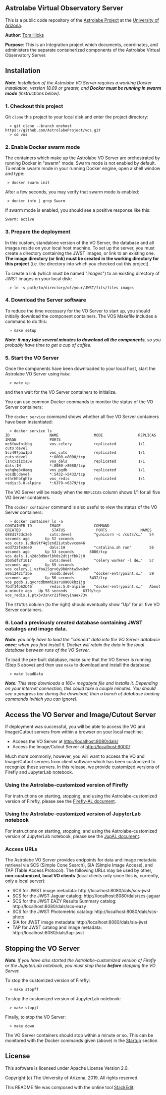 ﻿
## Astrolabe Virtual Observatory Server

This is a public code repository of the [Astrolabe Project](http://astrolabe.arizona.edu/) at the [University of Arizona](http://www.arizona.edu).

**Author**: [Tom Hicks](https://github.com/hickst)

**Purpose**: This is an Integration project which documents, coordinates, and administers the separate containerized components of the Astrolabe Virtual Observatory Server.

## Installation

***Note**: Installation of the Astrolabe VO Server requires a working Docker installation, version 18.09 or greater, and **Docker must be running in swarm mode** (instructions below).*

### 1. Checkout this project

Git `clone` this project to your local disk and enter the project directory:
```
  > git clone --branch onehost https://github.com/AstrolabeProject/vos.git
  > cd vos
```


### 2. Enable Docker swarm mode

The containers which make up the Astrolabe VO Server are orchestrated by running Docker in "swarm" mode. Swarm mode is not enabled by default. To enable swarm mode in your running Docker engine, open a shell window and type:
```
 > docker swarm init
```

After a few seconds, you may verify that swarm mode is enabled:
```
 > docker info | grep Swarm
```

If swarm mode is enabled, you should see a positive response like this:
```
Swarm: active
```


### 3. Prepare the deployment

In this custom, standalone version of the VO Server, the database and all images reside on your local host machine. To set up the server, you must create a directory containing the JWST images, or link to an existing one. **The image directory (or link) must be created in the working directory for this project** (i.e. the directory into which you checked out this project).

To create a link (which must be named "*images*") to an existing directory of JWST images on your local disk:
```
  > ln -s path/to/directory/of/your/JWST/fits/files images
```


### 4. Download the Server software

To reduce the time necessary for the VO Server to start up, you should initially download the component containers. The VOS Makefile includes a command to do this:
```
  > make setup
```
***Note: it may take several minutes to download all the components**, so you probably have time to get a cup of coffee.*


### 5. Start the VO Server

Once the components have been downloaded to your local host, start the Astrolabe VO Server using `Make`:
```
  > make up
```
and then wait for the VO Server containers to initialize.

You can use common Docker commands to monitor the status of the VO Server containers:

The `docker service` command shows whether all five VO Server containers have been instantiated:
```
  > docker service ls
ID                  NAME                MODE                REPLICAS            IMAGE               PORTS
mc6fuwfnibbg        vos_celery          replicated          1/1                 cuts:devel
5cz497paw1pd        vos_cuts            replicated          1/1                 cuts:devel          *:8000->8000/tcp
lsncxzizxs5w        vos_dals            replicated          1/1                 dals:1H             *:8080->8080/tcp
sehgkg8x8emq        vos_pgdb            replicated          1/1                 vosdb:devel         *:5432->5432/tcp
ethrhhbfgh7p        vos_redis           replicated          1/1                 redis:5.0-alpine    *:6379->6379/tcp
```
The VO Server will be ready when the `REPLICAS` column shows 1/1 for all five VO Server containers.

The `docker container` command is also useful to view the status of the VO Server containers:
```
  > docker container ls -a
CONTAINER ID        IMAGE               COMMAND                  CREATED              STATUS              PORTS               NAMES
d88d173dc2e5        cuts:devel          "gunicorn -c /cuts/c…"   54 seconds ago       Up 52 seconds                           vos_cuts.1.dks9tf4g5znd2iutsbvvcom46
edd722fe3de0        dals:1H             "catalina.sh run"        56 seconds ago       Up 53 seconds       8080/tcp            vos_dals.1.n2dd3d9mrlbh0s2dtjrfbk2j0
2b05df2f1017        cuts:devel          "celery worker -l de…"   57 seconds ago       Up 55 seconds                           vos_celery.1.vzfoa25qrv6y9b8nhtw5ws9oh
a9612421f3be        vosdb:devel         "docker-entrypoint.s…"   59 seconds ago       Up 56 seconds       5432/tcp            vos_pgdb.1.qycrcdbmmhi9sru0900khz1jg
7bdf34b62b46        redis:5.0-alpine    "docker-entrypoint.s…"   About a minute ago   Up 58 seconds       6379/tcp            vos_redis.1.ptx5v3snxr21f0ecyinaex73v
```
The `STATUS` column (to the right) should eventually show "Up" for all five VO Server containers.


### 6. Load a previously created database containing JWST catalogs and image data.

***Note**: you only have to load the "canned" data into the VO Server database **once**; when you first install it. Docker will retain the data in the local database between runs of the VO Server.*

To load the pre-built database, make sure that the VO Server is running (Step 5 above) and then use `make` to download and install the database:
```
  > make loadData
```
***Note**: This step downloads a 160+ megabyte file and installs it. Depending on your internet connection, this could take a couple minutes. You should see a progress bar during the download, then a bunch of database loading commands (which you can ignore).*


## Access the VO Server and Image/Cutout Server

If deployment was successful, you will be able to access the VO and Image/Cutout servers from within a browser on your local machine:

  - Access the VO Server at [http://localhost:8080/dals/](http://localhost:8080/dals/)
  - Access the Image/Cutout Server at [http://localhost:8000/](http://localhost:8000/)

Much more commonly, however, you will want to access the VO and Image/Cutout servers from client software which has been customized to recognize these servers. In this release, we provide customized versions of Firefly and JupyterLab notebook.


### Using the Astrolabe-customized version of Firefly

For instructions on starting, stopping, and using the Astrolabe-customized version of Firefly, please see the [Firefly-AL document](https://github.com/AstrolabeProject/vos/blob/onehost/docs/Firefly-AL.md).


### Using the Astrolabe-customized version of JupyterLab notebook

For instructions on starting, stopping, and using the Astrolabe-customized version of JupyterLab notebook, please see the [JupAL document](https://github.com/AstrolabeProject/vos/blob/onehost/docs/JupAL.md).


### Access URLs

The Astrolabe VO Server provides endpoints for data and image metadata retrieval via SCS (Simple Cone Search), SIA (Simple Image Access), and TAP (Table Access Protocol). The following URLs may be used by other, **non-customized, local VO clients** (local clients only since this is, currently, only a local server):

 - SCS for JWST image metadata: http://localhost:8080/dals/scs-jwst
 - SCS for the JWST Jaguar catalog: http://localhost:8080/dals/scs-jaguar
 - SCS for the JWST EAZY Results Summary catalog: http://localhost:8080/dals/scs-eazy
 - SCS for the JWST Photometric catalog: http://localhost:8080/dals/scs-photo
 - SIA for JWST image metadata: http://localhost:8080/dals/sia-jwst
 - TAP for JWST catalog and image metadata: http://localhost:8080/dals/tap-jwst


## Stopping the VO Server

***Note**: If you have also started the Astrolabe-customized version of Firefly or the JupyterLab notebook, you must stop these **before** stopping the VO Server.*

To stop the customized version of Firefly:
```
  > make stopff
```

To stop the customized version of JupyterLab notebook:
```
  > make stopjl
```

Finally, to stop the VO Server:
```
  > make down
```
The VO Server containers should stop within a minute or so. This can be monitored with the Docker commands given (above) in the [Startup](#start-the-vo-server) section.


## License

This software is licensed under Apache License Version 2.0.

Copyright (c) The University of Arizona, 2019. All rights reserved.

This README file was composed with the online tool [StackEdit](https://stackedit.io/).
